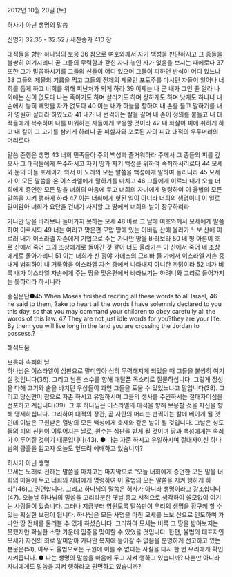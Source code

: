 2012년 10월 20일 (토)

허사가 아닌 생명의 말씀



신명기 32:35 - 32:52 / 새찬송가 410 장


대적들을 향한 하나님의 보응
36 참으로 여호와께서 자기 백성을 판단하시고 그 종들을 불쌍히 여기시리니 곧 그들의 무력함과 갇힌 자나 놓인 자가 없음을 보시는 때에로다 37 또한 그가 말씀하시기를 그들의 신들이 어디 있으며 그들이 피하던 반석이 어디 있느냐 38 그들의 제물의 기름을 먹고 그들의 전제의 제물인 포도주를 마시던 자들이 일어나 너희를 돕게 하고 너희를 위해 피난처가 되게 하라 39 이제는 나 곧 내가 그인 줄 알라 나 외에는 신이 없도다 나는 죽이기도 하며 살리기도 하며 상하게도 하며 낫게도 하나니 내 손에서 능히 빼앗을 자가 없도다 40 이는 내가 하늘을 향하여 내 손을 들고 말하기를 내가 영원히 살리라 하였노라 41 내가 내 번쩍이는 칼을 갈며 내 손이 정의를 붙들고 내 대적들에게 복수하며 나를 미워하는 자들에게 보응할 것이라 42 내 화살이 피에 취하게 하고 내 칼이 그 고기를 삼키게 하리니 곧 피살자와 포로된 자의 피요 대적의 우두머리의 머리로다

말씀 준행은 생명
43 너희 민족들아 주의 백성과 즐거워하라 주께서 그 종들의 피를 갚으사 그 대적들에게 복수하시고 자기 땅과 자기 백성을 위하여 속죄하시리로다 44 모세와 눈의 아들 호세아가 와서 이 노래의 모든 말씀을 백성에게 말하여 들리니라 45 모세가 이 모든 말씀을 온 이스라엘에게 말하기를 마치고 46 그들에게 이르되 내가 오늘 너희에게 증언한 모든 말을 너희의 마음에 두고 너희의 자녀에게 명령하여 이 율법의 모든 말씀을 지켜 행하게 하라 47 이는 너희에게 헛된 일이 아니라 너희의 생명이니 이 일로 말미암아 너희가 요단을 건너가 차지할 그 땅에서 너희의 날이 장구하리라

가나안 땅을 바라보나 들어가지 못하는 모세
48 바로 그 날에 여호와께서 모세에게 말씀하여 이르시되 49 너는 여리고 맞은편 모압 땅에 있는 아바림 산에 올라가 느보 산에 이르러 내가 이스라엘 자손에게 기업으로 주는 가나안 땅을 바라보라 50 네 형 아론이 호르 산에서 죽어 그의 조상에게로 돌아간 것 같이 너도 올라가는 이 산에서 죽어 네 조상에게로 돌아가리니 51 이는 너희가 신 광야 가데스의 므리바 물 가에서 이스라엘 자손 중 내게 범죄하여 내 거룩함을 이스라엘 자손 중에서 나타내지 아니한 까닭이라 52 네가 비록 내가 이스라엘 자손에게 주는 땅을 맞은편에서 바라보기는 하려니와 그리로 들어가지는 못하리라 하시니라

중심문단●45 When Moses finished reciting all these words to all Israel, 46 he said to them, ?ake to heart all the words I have solemnly declared to you this day, so that you may command your children to obey carefully all the words of this law. 47 They are not just idle words for you?they are your life. By them you will live long in the land you are crossing the Jordan to possess.?

해석도움





보응과 속죄의 날  
하나님은 이스라엘이 심판으로 말미암아 심히 무력해지게 되었을 때 그들을 불쌍히 여기실 것입니다(36). 그리고 남은 소수를 향해 애달픈 목소리로 질문하십니다. 그렇게 정성을 다해 고기와 술을 바치던 우상들이 과연 그들을 도울 수 있었느냐고 말입니다(38). 그리고 당신만이 참으로 자존 하시고 유일하시며 그들의 생사를 주관하시는 절대자이심을 선포하고 계십니다(39). 그 후 하나님은 이스라엘의 대적을 향해 보응할 것을 자신을 향해 맹세하십니다. 그리하여 대적의 장관, 곧 사탄의 머리는 번쩍이는 칼에 베이게 될 것인데 이날은 구원받은 열방의 모든 백성에게 축제와 같은 날이 될 것입니다. 그날은 성도들의 피의 신원이 이루어지는 날로, 원수는 심판을 받게 될 것이며 땅과 백성에게는 속죄가 이루어질 것이기 때문입니다(43).
● 나는 자존 하시고 유일하시며 절대자이신 하나님의 긍휼을 입고자 오늘도 엎드려 예배하고 있습니까?

허사가 아닌 생명  
모세는 노래로 전하는 말씀을 마치고는 마지막으로 “오늘 너희에게 증언한 모든 말을 너희의 마음에 두고 너희의 자녀에게 명령하여 이 율법의 모든 말씀을 지켜 행하게 하라”(46)고 권면합니다. 그리고 하나님의 말씀은 허사가 아니라 생명이라고 강조합니다(47). 오늘날 하나님의 말씀을 고리타분한 옛날 종교 서적으로 생각하여 쓸모없이 여기는 사람들이 있습니다. 그러나 지금부터 영원토록 말씀만이 우리의 생명을 장구케 할 수 있는 확실한 보장이 됩니다. 하나님은 모든 사명을 마친 모세를 느보 산으로 인도하여 가나안 땅 전체를 둘러볼 수 있게 하셨습니다. 그리하여 모세는 비록 그 땅을 밟아보지는 못했지만 확실한 소망 가운데 임종을 맞이할 수 있었을 것입니다. 한편, 율법의 대표자인 모세가 자신의 죄로 말미암아 가나안 복지에 들어갈 수 없음을 분명하게 선고하고 있는 본문은(51), 아무도 율법으로는 구원에 이를 수 없다는 사실을 다시 한 번 우리에게 확인시켜줍니다.
● 나는 생명의 말씀을 마음에 두고 지켜 행하고 있습니까? 나뿐만 아니라 자녀에게도 말씀을 지켜 행하라고 권면하고 있습니까?